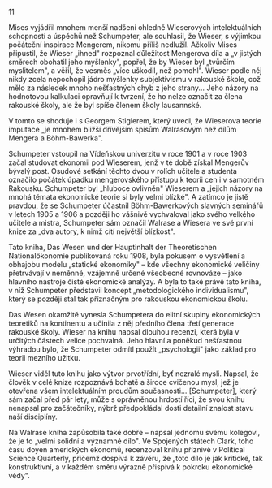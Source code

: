11

Mises vyjádřil mnohem menší nadšení ohledně Wieserových intelektuálních schopností a úspěchů než Schumpeter, ale souhlasil, že Wieser, s výjimkou počáteční inspirace Mengerem, nikomu příliš nedlužil. Ačkoliv Mises připustil, že Wieser „ihned" rozpoznal důležitost Mengerova díla a „v jistých směrech obohatil jeho myšlenky", popřel, že by Wieser byl „tvůrčím myslitelem", a věřil, že vesměs „více uškodil, než pomohl". Wieser podle něj nikdy zcela nepochopil jádro myšlenky subjektivismu v rakouské škole, což mělo za následek mnoho nešťastných chyb z jeho strany... Jeho názory na hodnotovou kalkulaci opravňují k tvrzení, že ho nelze označit za člena rakouské školy, ale že byl spíše členem školy lausannské.

V tomto se shoduje i s Georgem Stiglerem, který uvedl, že Wieserova teorie imputace „je mnohem bližší dřívějším spisům Walrasovým než dílům Mengera a Böhm-Bawerka".

Schumpeter vstoupil na Vídeňskou univerzitu v roce 1901 a v roce 1903 začal studovat ekonomii pod Wieserem, jenž v té době získal Mengerův bývalý post. Osudové setkání těchto dvou v rolích učitele a studenta označilo počátek úpadku mengerovského přístupu k teorii cen i v samotném Rakousku. Schumpeter byl „hluboce ovlivněn" Wieserem a „jejich názory na mnohá témata ekonomické teorie si byly velmi blízké". A zatímco je jistě pravdou, že se Schumpeter účastnil Böhm-Bawerkových slavných seminářů v letech 1905 a 1906 a později ho vášnivě vychvaloval jako svého velkého učitele a mistra, Schumpeter sám označil Walrase a Wiesera ve své první knize za „dva autory, k nimž cítí největší blízkost".

Tato kniha, Das Wesen und der Hauptinhalt der Theoretischen Nationalökonomie publikovaná roku 1908, byla pokusem o vysvětlení a obhajobu modelu „statické ekonomiky" – kde všechny ekonomické veličiny přetrvávají v neměnné, vzájemně určené všeobecné rovnováze – jako hlavního nástroje čisté ekonomické analýzy. A byla to také právě tato kniha, v níž Schumpeter představil koncept „metodologického individualismu", který se později stal tak příznačným pro rakouskou ekonomickou školu.

Das Wesen okamžitě vynesla Schumpetera do elitní skupiny ekonomických teoretiků na kontinentu a učinila z něj předního člena třetí generace rakouské školy. Wieser na knihu napsal dlouhou recenzi, která byla v určitých částech velice pochvalná. Jeho hlavní a poněkud nešťastnou výhradou bylo, že Schumpeter odmítl použít „psychologii" jako základ pro teorii mezního užitku.

Wieser viděl tuto knihu jako výtvor prvotřídní, byť nezralé mysli. Napsal, že člověk v celé knize rozpoznává bohatě a široce cvičenou mysl, jež je otevřena všem intelektuálním proudům současnosti... [Schumpeter], který sám začal před pár lety, může s oprávněnou hrdostí říci, že svou knihu nenapsal pro začátečníky, nýbrž předpokládal dosti detailní znalost stavu naší disciplíny.

Na Walrase kniha zapůsobila také dobře – napsal jednomu svému kolegovi, že je to „velmi solidní a významné dílo". Ve Spojených státech Clark, toho času doyen amerických ekonomů, recenzoval knihu příznivě v Political Science Quarterly, přičemž dospívá k závěru, že „toto dílo je jak kritické, tak konstruktivní, a v každém směru výrazně přispívá k pokroku ekonomické vědy".
